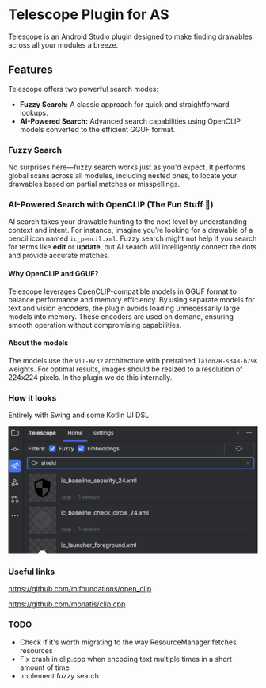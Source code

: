 # Telescope Plugin for AS

Telescope is an Android Studio plugin designed to make finding drawables across all your modules a breeze.

## Features

Telescope offers two powerful search modes:

- **Fuzzy Search:** A classic approach for quick and straightforward lookups.
- **AI-Powered Search:** Advanced search capabilities using OpenCLIP models converted to the efficient GGUF format.

### Fuzzy Search

No surprises here—fuzzy search works just as you'd expect. It performs global scans across all modules, including nested
ones, to locate your drawables based on partial matches or misspellings.

### AI-Powered Search with OpenCLIP (The Fun Stuff 🎉)

AI search takes your drawable hunting to the next level by understanding context and intent. For instance, imagine
you’re looking for a drawable of a pencil icon named `ic_pencil.xml`. Fuzzy search might not help if you search for
terms
like **edit** or **update**, but AI search will intelligently connect the dots and provide accurate matches.

#### Why OpenCLIP and GGUF?

Telescope leverages OpenCLIP-compatible models in GGUF format to balance performance and memory efficiency. By using
separate models for text and vision encoders, the plugin avoids loading unnecessarily large models into memory. These
encoders are used on demand, ensuring smooth operation without compromising capabilities.

#### About the models

The models use the `ViT-B/32` architecture with pretrained `laion2B-s34B-b79K` weights. For optimal results, images
should be resized to a resolution of 224x224 pixels. In the plugin we do this internally.

### How it looks

Entirely with Swing and some Kotlin UI DSL

![preview](./screenshots/preview.png)

### Useful links

https://github.com/mlfoundations/open_clip

https://github.com/monatis/clip.cpp

### TODO

- Check if it's worth migrating to the way ResourceManager fetches resources
- Fix crash in clip.cpp when encoding text multiple times in a short amount of time
- Implement fuzzy search


